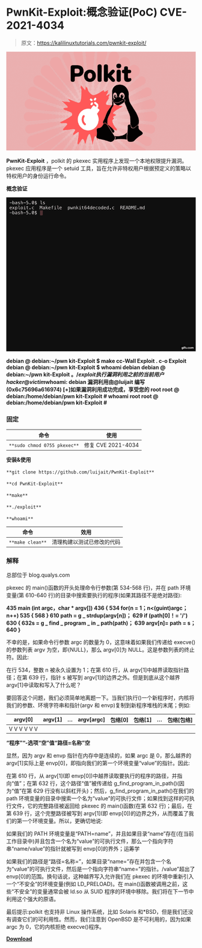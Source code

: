 # PwnKit-Exploit:概念验证(PoC) CVE-2021-4034

> 原文：<https://kalilinuxtutorials.com/pwnkit-exploit/>

[![](img/c17e2421a9982017753cde5fd44ec23f.png)](https://blogger.googleusercontent.com/img/b/R29vZ2xl/AVvXsEhPw_cSwxMHql5JmfBSaJMvAqK2gtwQ_5saEOtajhxfphpWdHyluycu3KoLHGxyRsRdEnSWsTLo9zKgc9C9BJy1tK4v6QlqcqtD74uXz9K-hjkfXepGmhoTH_LruIxn9qj-OCvjjOf-MpXvJQb9jJrJg7wbT2QiscHzvXQ-nFmupYFC6Vo21kfLwqso/s728/68747470733a2f2f6c696e75786961632e622d63646e2e6e65742f77702d636f6e74656e742f75706c6f6164732f323032322f30312f706f6c6b69742d6275672e706e67%20(1).png)

**PwnKit-Exploit** ，polkit 的 pkexec 实用程序上发现一个本地权限提升漏洞。pkexec 应用程序是一个 setuid 工具，旨在允许非特权用户根据预定义的策略以特权用户的身份运行命令。

**概念验证**

![](img/3b6ec382204a264161c45cb3c1fd4e53.png)

**debian @ debian:~/pwn kit-Exploit $ make
cc-Wall Exploit . c-o Exploit
debian @ debian:~/pwn kit-Exploit $ whoami
debian
debian @ debian:~/pwn kit-Exploit $。/exploit
执行漏洞利用
之前的当前用户 hacker@victim$whoami: debian
漏洞利用由@luijait 编写(0x6c75696a616974)
[+]如果漏洞利用成功完成，享受您的 root
root @ debian:/home/debian/pwn kit-Exploit # whoami
root
root @ debian:/home/debian/pwn kit-Exploit #**

### 固定

| 命令 | 使用 |
| --- | --- |
| `**sudo chmod 0755 pkexec**` | 修复 CVE 2021-4034 |

**安装&使用**

`**git clone https://github.com/luijait/PwnKit-Exploit**`

`**cd PwnKit-Exploit**`

`**make**`

`**./exploit**`

`**whoami**`

| 命令 | 效用 |
| --- | --- |
| `**make clean**` | 清理构建以测试已修改的代码 |

### 解释

总部位于 blog.qualys.com

pkexec 的 main()函数的开头处理命令行参数(第 534-568 行)，并在 path 环境变量(第 610-640 行)的目录中搜索要执行的程序(如果其路径不是绝对路径):

**435 main (int argc，char * argv[])
436 {
534 for(n = 1；n<(guint)argc；n++)
535 {
568 }
610 path = g _ strdup(argv[n])；
629 if (path[0]！= '/')
630 {
632s = g _ find _ program _ in _ path(path)；
639 argv[n]= path = s；
640 }**

不幸的是，如果命令行参数 argc 的数量为 0，这意味着如果我们传递给 execve()的参数列表 argv 为空，即{NULL}，那么 argv[0]为 NULL。这是参数列表的终止符。因此:

在行 534，整数 n 被永久设置为 1；在第 610 行，从 argv[1]中越界读取指针路径；在第 639 行，指针 s 被写到 argv[1]的边界之外。但是到底从这个越界 argv[1]中读取和写入了什么呢？

要回答这个问题，我们必须简单地离题一下。当我们执行()一个新程序时，内核将我们的参数、环境字符串和指针(argv 和 envp)复制到新程序堆栈的末尾；例如:

| argv[0] | argv[1] | … | argv[argc] | 包络[0] | 包络[1] | … | 包络[包络] |
| --- | --- | --- | --- | --- | --- | --- | --- |
| V V V V V V |  |  |  |  |  |  |  |

**“程序”“-选项“空”值“路径=名称”空**

显然，因为 argv 和 envp 指针在内存中是连续的，如果 argc 是 0，那么越界的 argv[1]实际上是 envp[0]，即指向我们的第一个环境变量“value”的指针。因此:

在第 610 行，从 argv[1](即 envp[0])中越界读取要执行的程序的路径，并指向“值”；在第 632 行，这个路径“值”被传递给 g_find_program_in_path()(因为“值”在第 629 行没有以斜杠开头)；然后，g_find_program_in_path()在我们的 path 环境变量的目录中搜索一个名为“value”的可执行文件；如果找到这样的可执行文件，它的完整路径被返回给 pkexec 的 main()函数(在第 632 行)；最后，在第 639 行，这个完整路径被写到 argv[1](即 envp[0])的边界之外，从而覆盖了我们的第一个环境变量。所以，更确切地说:

如果我们的 PATH 环境变量是“PATH=name”，并且如果目录“name”存在(在当前工作目录中)并且包含一个名为“value”的可执行文件，那么一个指向字符串“name/value”的指针就被写到 envp[0]的界外；运筹学

如果我们的路径是“路径=名称=”，如果目录“name=”存在并包含一个名为“value”的可执行文件，然后是一个指向字符串“name=”的指针。/value”超出了 envp[0]的范围。换句话说，这种越界写入允许我们在 pkexec 的环境中重新引入一个“不安全”的环境变量(例如 LD_PRELOAD)。在 main()函数被调用之前，这些“不安全”的变量通常会被 ld.so 从 SUID 程序的环境中移除。我们将在下一节中利用这个强大的原语。

最后提示:polkit 也支持非 Linux 操作系统，比如 Solaris 和*BSD，但是我们还没有调查它们的可利用性。然而，我们注意到 OpenBSD 是不可利用的，因为如果 argc 为 0，它的内核拒绝 execve()程序。

[**Download**](https://github.com/luijait/PwnKit-Exploit)